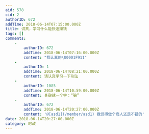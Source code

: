 ```yaml
---
aid: 578
cid: 2
authorID: 672
addTime: 2018-06-14T07:15:00.000Z
title: 讲真，学习什么能快速赚钱
tags: []
comments:
    -
        authorID: 672
        addTime: 2018-06-14T07:16:00.000Z
        content: "我认真的\U0001F911"
    -
        authorID: 1
        addTime: 2018-06-14T08:21:00.000Z
        content: 请认真学习一下刑法
    -
        authorID: 1085
        addTime: 2018-06-14T10:59:00.000Z
        content: 关键就一个字：“骗”
    -
        authorID: 672
        addTime: 2018-06-14T20:27:00.000Z
        content: '@[asd1](/member/asd1) 我觉得做个商人还是不错的'
date: 2018-06-14T20:27:00.000Z
category: 时政
---
```



